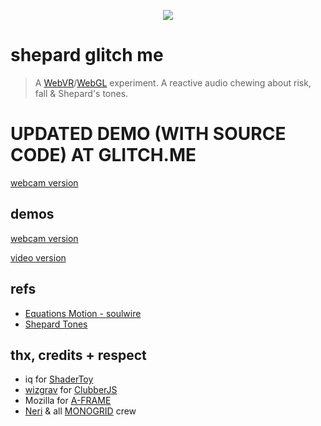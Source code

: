 
<p align="center" style="text-align:center;">
  <a href="https://aframe.io/"><img src="https://img.shields.io/badge/vr%20framework-a--frame-lightgrey.svg?style=flat-square"></a>
</p>

# shepard glitch me

> A [WebVR](https://en.wikipedia.org/wiki/WebVR)/[WebGL](https://en.wikipedia.org/wiki/WebGL) experiment. A reactive audio chewing about risk, fall & Shepard's tones.

# UPDATED DEMO (WITH SOURCE CODE) AT GLITCH.ME

[webcam version](https://shepard.glitch.me)

## demos

[webcam version](https://shepard.glitch.me)

[video version](https://spleennooname.github.io/shepard-glitch-me/build/index.html)

## refs

- [Equations Motion - soulwire](https://codepen.io/soulwire/pen/kqHxB)
- [Shepard Tones](https://en.wikipedia.org/wiki/Shepard_tone)

## thx, credits + respect

- iq for [ShaderToy](https://shadertoy.com)
- [wizgrav](https://github.com/wizgrav) for [ClubberJS](https://github.com/wizgrav/clubber)
- Mozilla for [A-FRAME](https://aframe.io)
- [Neri](https://github.com/jiin) & all [MONOGRID](http://mono-grid.com/) crew

